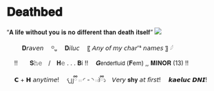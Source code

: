 # 𝐃𝐞𝐚𝐭𝐡𝐛𝐞𝐝
“𝐀 𝐥𝐢𝐟𝐞 𝐰𝐢𝐭𝐡𝐨𝐮𝐭 𝐲𝐨𝐮 𝐢𝐬 𝐧𝐨 𝐝𝐢𝐟𝐟𝐞𝐫𝐞𝐧𝐭 𝐭𝐡𝐚𝐧 𝐝𝐞𝐚𝐭𝐡 𝐢𝐭𝐬𝐞𝐥𝐟”
![](https://files.catbox.moe/hk9059.png)

　 　
  𝐃𝘳𝘢𝘷𝘦𝘯 　ᴼᵤ　 𝐃𝘪𝘭𝘶𝘤 　〖 𝘈𝘯𝘺 𝘰𝘧 𝘮𝘺 𝘤𝘩𝘢𝘳'ˢ 𝘯𝘢𝘮𝘦𝘴 〗 𓆪
 
　 !!　　𝐒𝚑𝚎　/　𝐇𝚎 . . . 𝐁i !! 　𝑮𝖾𝗇𝖽𝖾𝗋𝖿𝗅𝗎𝗂𝖽 (𝐅em) ,, 𝐌𝐈𝐍𝐎𝐑 (13) !! 　
   
 　  𝗖 + 𝗛 𝘢𝘯𝘺𝘵𝘪𝘮𝘦! 　𐔌ᥩྀི 𓏼 ◜ - ◝ 𓏼꒱ྀི১　𝘝𝘦𝘳𝘺 𝐬𝐡𝐲 𝘢𝘵 𝘧𝘪𝘳𝘴𝘵! 　𝙠𝙖𝙚𝙡𝙪𝙘 𝘿𝙉𝙄! 
